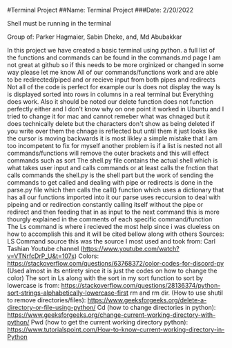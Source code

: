 #Terminal Project
##Name: Terminal Project
###Date: 2/20/2022

Shell must be running in the terminal

Group of: Parker Hagmaier, Sabin Dheke, and, Md Abubakkar

In this project we have created a basic terminal using python.
a full list of the functions and commands can be found in the commands.md page
I am not great at github so if this needs to be more orginized or changed in some way please let me know
All of our commands/functions work and are able to be redirected/piped and or recieve input from both pipes and redirects
Not all of the code is perfect for example our ls does not display the way ls is displayed sorted into rows in columns in a real terminal but
Everything does work. Also it should be noted our delete function does not function perfectly either and I don't know why on one point it worked
in Ubuntu and I tried to change it for mac and cannot remeber what was chnaged but it does technically delete but the characters don't show
as being deleted if you write over them the chnage is reflected but until them it just looks like the cursor is moving backwards
it is most likley a simple mistake that I am too incompetent to fix for myself
another problem is if a list is nested not all commands/functions will remove the outer brackets and this will effect commands such as sort
The shell.py file contains the actual shell which is what takes user input and calls commands or at least calls the fnction that calls commands
the shell.py is the shell part but the work of sending the commands to get called and dealing with pipe or redirects is done in the parse.py file which then
calls the call() function which uses a dictionary that has all our functions imported into it
our parse uses reccursion to deal with pipeing and or redirection constantly calling itself without the pipe or redirect and then feeding that in as input to the
next command this is more thourgly explained in the comments of each specific command/function
The Ls command is where i recieved the most help since i was clueless on how to accomplish this and it will be cited bellow along with others
Sources:
LS Command source this was the source I most used and took from: Carl Tashian Youtube channel (https://www.youtube.com/watch?v=VTNrfcDrP_U&t=107s)
Colors: https://stackoverflow.com/questions/63768372/color-codes-for-discord-py (Used almost in its entirety since it is just the codes on how to change the color)
The sort in Ls along with the sort in my sort function to sort by lowercase is from: https://stackoverflow.com/questions/28136374/python-sort-strings-alphabetically-lowercase-first
rm and rm dir. (How to use shutil to remove directories/files): https://www.geeksforgeeks.org/delete-a-directory-or-file-using-python/
Cd (how to change directories in python): https://www.geeksforgeeks.org/change-current-working-directory-with-python/
Pwd (how to get the current working directory python): https://www.tutorialspoint.com/How-to-know-current-working-directory-in-Python
